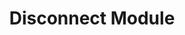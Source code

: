 ---
layout: default
title: Disconnect Module
nav_order: 6
parent: Core Modules
grand_parent: Modules
---